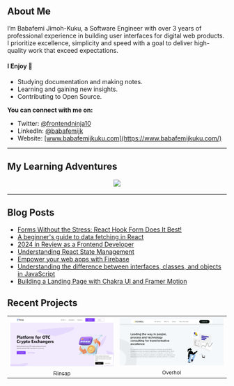 ## About Me

I’m Babafemi Jimoh-Kuku, a Software Engineer with over 3 years of professional experience in building user interfaces for digital web products. I prioritize excellence, simplicity and speed with a goal to deliver high-quality work that exceed expectations. 

#### I Enjoy 🚀

- Studying documentation and making notes.
- Learning and gaining new insights.
- Contributing to Open Source.

**You can connect with me on:**
   - Twitter: [@frontendninja10](https://x.com/frontendninja10)
   - LinkedIn: [@babafemijk](https://www.linkedin.com/in/babafemijk/)
   - Website: [www.babafemijkuku.com](https://www.babafemijkuku.com/)

<hr />

## My Learning Adventures
<p align="center">
  <img src="https://api.boot.dev/v1/users/public/2be3c18e-f898-4da5-99ce-056f4a158609/thumbnail" >
</p>

<hr />

## Blog Posts
- [Forms Without the Stress: React Hook Form Does It Best!](https://www.babafemijkuku.com/blog/forms-without-the-stress)
- [A beginner's guide to data fetching in React](https://www.babafemijkuku.com/blog/data-fetching)
- [2024 in Review as a Frontend Developer](https://www.babafemijkuku.com/blog/2024-in-review)
- [Understanding React State Management](https://www.babafemijkuku.com/blog/react-state-management)
- [Empower your web apps with Firebase](https://babafemijk.hashnode.dev/empower-your-web-apps-with-firebase)
- [Understanding the difference between interfaces, classes, and objects in JavaScript](https://babafemijk.hashnode.dev/understanding-the-difference-between-interfaces-classes-and-objects-in-javascript)
- [Building a Landing Page with Chakra UI and Framer Motion](https://babafemijk.hashnode.dev/building-a-landing-page-with-chakra-ui-and-framer-motion-my-experience-as-a-react-developer)

## Recent Projects

<table>
<tr>
<td align="center">
  <a href="https://www.flincap.com/">
    <img src="/images/flincap.jpg"> <br/>
    <sub>Flincap</sub>
  </a>
</td>
<td align="center">
  <a href="https://overhol.com/">
    <img src="/images/overhol.jpg"> <br/>
    <sub>Overhol</sub>
  </a>
</td>
</tr>
</table>

<!--
**frontendninja10/frontendninja10** is a ✨ _special_ ✨ repository because its `README.md` (this file) appears on your GitHub profile.

Here are some ideas to get you started:

- 🔭 I’m currently working on ...
- 🌱 I’m currently learning ...
- 👯 I’m looking to collaborate on ...
- 🤔 I’m looking for help with ...
- 💬 Ask me about ...
- 📫 How to reach me: ...
- 😄 Pronouns: ...
- ⚡ Fun fact: ...
-->
